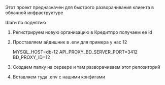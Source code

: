 Этот проект предназначен для быстрого разворачивания клиента в облачной инфраструктуре


Шаги по поднятию

1. Регистрируем новую организацию в Кредитпро получаем ее id
2. Проставляем айдишник в .env для примера у нас 12


     MYSQL_HOST=db-12
     API_PROXY_BD_SERVER_PORT=3412
     BD_PROXY_ID=12

3. Создаем папку на сервере и там разворачиваем этот репозиторий
4. Вставляем туда .env с нашими конфигами